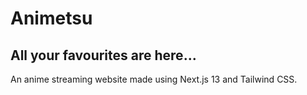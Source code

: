 # Animetsu
All your favourites are here...
---

An anime streaming website made using Next.js 13 and Tailwind CSS.